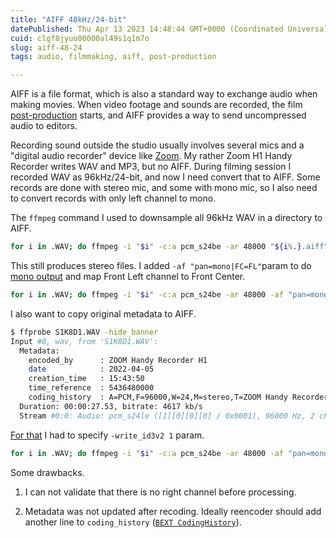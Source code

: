 ```yaml
---
title: "AIFF 48kHz/24-bit"
datePublished: Thu Apr 13 2023 14:48:44 GMT+0000 (Coordinated Universal Time)
cuid: clgf8jyuo00000al49s1q1m7o
slug: aiff-48-24
tags: audio, filmmaking, aiff, post-production

---
```


AIFF is a file format, which is also a standard way to exchange audio when making movies. When video footage and sounds are recorded, the film [post-production](https://en.wikipedia.org/wiki/Post-production) starts, and AIFF provides a way to send uncompressed audio to editors.

Recording sound outside the studio usually involves several mics and a "digital audio recorder" device like [Zoom](https://en.wikipedia.org/wiki/Zoom_H4n_Handy_Recorder). My rather Zoom H1 Handy Recorder writes WAV and MP3, but no AIFF. During filming session I recorded WAV as 96kHz/24-bit, and now I need convert that to AIFF. Some records are done with stereo mic, and some with mono mic, so I also need to convert records with only left channel to mono.

The `ffmpeg` command I used to downsample all 96kHz WAV in a directory to AIFF.

```bash
for i in .WAV; do ffmpeg -i "$i" -c:a pcm_s24be -ar 48000 "${i%.}.aiff"; done
```

This still produces stereo files. I added `-af "pan=mono|FC=FL"`param to do [mono output](https://superuser.com/questions/601972/ffmpeg-isolate-one-audio-channel) and map Front Left channel to Front Center.

```bash
for i in .WAV; do ffmpeg -i "$i" -c:a pcm_s24be -ar 48000 -af "pan=mono|FC=FL" "${i%.}.aiff"; done
```

I also want to copy original metadata to AIFF.

```bash
$ ffprobe S1K8D1.WAV -hide_banner 
Input #0, wav, from 'S1K8D1.WAV':
  Metadata:
    encoded_by      : ZOOM Handy Recorder H1
    date            : 2022-04-05
    creation_time   : 15:43:50
    time_reference  : 5436480000
    coding_history  : A=PCM,F=96000,W=24,M=stereo,T=ZOOM Handy Recorder H1
  Duration: 00:00:27.53, bitrate: 4617 kb/s
  Stream #0:0: Audio: pcm_s24le ([1][0][0][0] / 0x0001), 96000 Hz, 2 channels, s32 (24 bit), 4608 kb/s
```

[For that](https://superuser.com/questions/1493313/covert-flac-to-aiff-while-saving-tags-metadata) I had to specify `-write_id3v2 1` param.

```bash
for i in .WAV; do ffmpeg -i "$i" -c:a pcm_s24be -ar 48000 -af "pan=mono|FC=FL" -write_id3v2 yes "${i%.}.aiff"; done
```

Some drawbacks.

1. I can not validate that there is no right channel before processing.
    
2. Metadata was not updated after recoding. Ideally reencoder should add another line to `coding_history` ([`BEXT CodingHistory`](https://www.si.edu/sites/default/files/unit/OCIO/si_dams_metadata_guidelines_mm16_2020.pdf)).